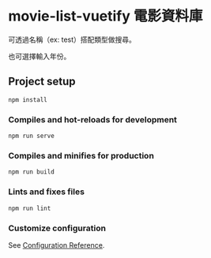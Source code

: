 # movie-list-vuetify 電影資料庫

可透過名稱（ex: test）搭配類型做搜尋。

也可選擇輸入年份。

## Project setup
```
npm install
```

### Compiles and hot-reloads for development
```
npm run serve
```

### Compiles and minifies for production
```
npm run build
```

### Lints and fixes files
```
npm run lint
```

### Customize configuration
See [Configuration Reference](https://cli.vuejs.org/config/).
